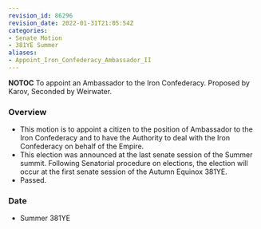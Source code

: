 ```yaml
---
revision_id: 86296
revision_date: 2022-01-31T21:05:54Z
categories:
- Senate Motion
- 381YE Summer
aliases:
- Appoint_Iron_Confederacy_Ambassador_II
---
```



__NOTOC__
 To appoint an Ambassador to the Iron Confederacy.
Proposed by Karov, Seconded by Weirwater.

### Overview
* This motion is to appoint a citizen to the position of Ambassador to the Iron Confederacy and to have the Authority to deal with the Iron Confederacy on behalf of the Empire.
* This election was announced at the last senate session of the Summer summit. Following Senatorial procedure on elections, the election will occur at the first senate session of the Autumn Equinox 381YE.
* Passed.

### Date
* Summer 381YE